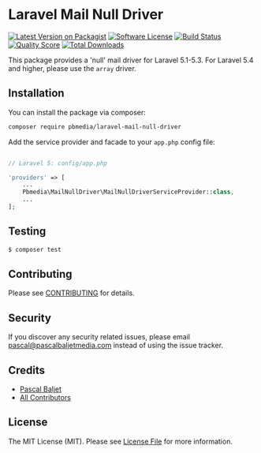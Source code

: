 # Laravel Mail Null Driver 

[![Latest Version on Packagist](https://img.shields.io/packagist/v/pbmedia/laravel-mail-null-driver.svg?style=flat-square)](https://packagist.org/packages/pbmedia/laravel-mail-null-driver)
[![Software License](https://img.shields.io/badge/license-MIT-brightgreen.svg?style=flat-square)](LICENSE.md)
[![Build Status](https://img.shields.io/travis/pascalbaljetmedia/laravel-mail-null-driver/master.svg?style=flat-square)](https://travis-ci.org/pascalbaljetmedia/laravel-mail-null-driver)
[![Quality Score](https://img.shields.io/scrutinizer/g/pascalbaljetmedia/laravel-mail-null-driver.svg?style=flat-square)](https://scrutinizer-ci.com/g/pascalbaljetmedia/laravel-mail-null-driver)
[![Total Downloads](https://img.shields.io/packagist/dt/pbmedia/laravel-mail-null-driver.svg?style=flat-square)](https://packagist.org/packages/pbmedia/laravel-mail-null-driver)

This package provides a 'null' mail driver for Laravel 5.1-5.3. For Laravel 5.4 and higher, please use the `array` driver.

## Installation

You can install the package via composer:

``` bash
composer require pbmedia/laravel-mail-null-driver
```

Add the service provider and facade to your ```app.php``` config file:

``` php

// Laravel 5: config/app.php

'providers' => [
    ...
    Pbmedia\MailNullDriver\MailNullDriverServiceProvider::class,
    ...
];

```

## Testing

``` bash
$ composer test
```

## Contributing

Please see [CONTRIBUTING](CONTRIBUTING.md) for details.

## Security

If you discover any security related issues, please email pascal@pascalbaljetmedia.com instead of using the issue tracker.

## Credits

- [Pascal Baljet](https://github.com/pascalbaljet)
- [All Contributors](../../contributors)

## License

The MIT License (MIT). Please see [License File](LICENSE.md) for more information.
